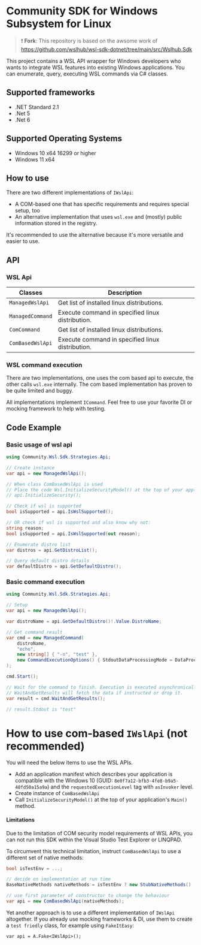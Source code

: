 # Community SDK for Windows Subsystem for Linux

> :exclamation: **Fork**: This repository is based on the awsome work of https://github.com/wslhub/wsl-sdk-dotnet/tree/main/src/Wslhub.Sdk

This project contains a WSL API wrapper for Windows developers who wants to integrate WSL 
features into existing Windows applications. You can enumerate, query, executing WSL commands via C# classes.

## Supported frameworks

- .NET Standard 2.1
- .Net 5
- .Net 6

## Supported Operating Systems

- Windows 10 x64 16299 or higher 
- Windows 11 x64

## How to use

There are two different implementations of `IWslApi`:
- A COM-based one that has specific requirements and requires special setup, too
- An alternative implementation that uses `wsl.exe` and (mostly) public information stored in the registry.

It's recommended to use the alternative because it's more versatile and easier to use.

## API

### WSL Api

| Classes            | Description                                       | 
| ------------------ | ------------------------------------------------- |
| `ManagedWslApi`    | Get list of installed linux distributions.        | 
| `ManagedCommand`   | Execute command in specified linux distribution.  |
| `ComCommand`       | Get list of installed linux distributions.        |
| `ComBasedWslApi`   | Execute command in specified linux distribution.  |

### WSL command execution

There are two implementations, one uses the com based api to execute, the other calls `wsl.exe` internally.
The com based implementation has proven to be quite limited and buggy.

All implementations implement `ICommand`. Feel free to use your favorite DI or mocking framework to help with testing.

## Code Example

### Basic usage of wsl api

```csharp
using Community.Wsl.Sdk.Strategies.Api;

// Create instance
var api = new ManagedWslApi();

// When class ComBasedWslApi is used
// Place the code Wsl.InitializeSecurityModel() at the top of your application's Main() method.
// api.InitializeSecurity();

// Check if wsl is supported
bool isSupported = api.IsWslSupported();

// OR check if wsl is supported and also know why not:
string reason;
bool isSupported = api.IsWslSupported(out reason);

// Enumerate distro list
var distros = api.GetDistroList();

// Query default distro details
var defaultDistro = api.GetDefaultDistro();
```

### Basic command execution

```csharp
using Community.Wsl.Sdk.Strategies.Api;

// Setup
var api = new ManagedWslApi();

var distroName = api.GetDefaultDistro()!.Value.DistroName;

// Get command result 
var cmd = new ManagedCommand(
    distroName,
    "echo",
    new string[] { "-n", "test" },
    new CommandExecutionOptions() { StdoutDataProcessingMode = DataProcessingMode.String }
);

cmd.Start(); 

// Wait for the command to finish. Execution is executed asynchronically!
// WaitAndGetResults will fetch the data if instructed or drop it.
var result = cmd.WaitAndGetResults();

// result.Stdout is "test"
```

# How to use com-based `IWslApi` (not recommended)

You will need the below items to use the WSL APIs.

- Add an application manifest which describes your application is compatible with the 
  Windows 10 (GUID: `8e0f7a12-bfb3-4fe8-b9a5-48fd50a15a9a`) and the `requestedExecutionLevel` tag with `asInvoker` level.
- Create instance of `ComBasedWslApi`
- Call `InitializeSecurityModel()` at the top of your application's `Main()` method.

#### Limitations

Due to the limitation of COM security model requirements of WSL APIs, 
you can not run this SDK within the Visual Studio Test Explorer or LINQPAD.

To circumvent this technical limitation, instruct `ComBasedWslApi` to use a different set of native methods:

```csharp
bool isTestEnv = ...;

// decide on implementation at run time
BaseNativeMethods nativeMethods = isTestEnv ? new StubNativeMethods() : new Win32NativeMethods();

// use first parameter of constructor to change the behaviour
var api = new ComBasedWslApi(nativeMethods);
```

Yet another approach is to use a different implementation of `IWslApi` altogether.
If you already use mocking frameworks & DI, use them to create a `test friedly` class, for example using `FakeItEasy`:

```
var api = A.Fake<IWslApi>();
```